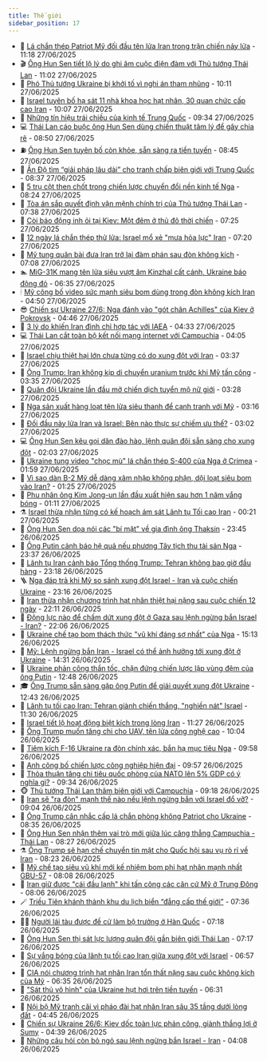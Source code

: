 ```yaml
---
title: Thế giới
sidebar_position: 17
---
```


<!-- dantri-the-gioi:START -->
- 🌋 [Lá chắn thép Patriot Mỹ đối đầu tên lửa Iran trong trận chiến nảy lửa](https://dantri.com.vn/the-gioi/la-chan-thep-patriot-my-doi-dau-ten-lua-iran-trong-tran-chien-nay-lua-20250627161302555.htm) - 11:18 27/06/2025
- 🎬 [Ông Hun Sen tiết lộ lý do ghi âm cuộc điện đàm với Thủ tướng Thái Lan](https://dantri.com.vn/the-gioi/ong-hun-sen-tiet-lo-ly-do-ghi-am-cuoc-dien-dam-voi-thu-tuong-thai-lan-20250627173147373.htm) - 11:02 27/06/2025
- 🧰 [Phó Thủ tướng Ukraine bị khởi tố vì nghi án tham nhũng](https://dantri.com.vn/the-gioi/pho-thu-tuong-ukraine-bi-khoi-to-vi-nghi-an-tham-nhung-20250627170551050.htm) - 10:11 27/06/2025
- 🌋 [Israel tuyên bố hạ sát 11 nhà khoa học hạt nhân, 30 quan chức cấp cao Iran](https://dantri.com.vn/the-gioi/israel-tuyen-bo-ha-sat-11-nha-khoa-hoc-hat-nhan-30-quan-chuc-cap-cao-iran-20250627165644782.htm) - 10:07 27/06/2025
- 🗽 [Những tín hiệu trái chiều của kinh tế Trung Quốc](https://dantri.com.vn/the-gioi/nhung-tin-hieu-trai-chieu-cua-kinh-te-trung-quoc-20250627163359330.htm) - 09:34 27/06/2025
- 💻 [Thái Lan cáo buộc ông Hun Sen dùng chiến thuật tâm lý để gây chia rẽ](https://dantri.com.vn/the-gioi/thai-lan-cao-buoc-ong-hun-sen-dung-chien-thuat-tam-ly-de-gay-chia-re-20250627154101284.htm) - 08:50 27/06/2025
- ⛽️ [Ông Hun Sen tuyên bố còn khỏe, sẵn sàng ra tiền tuyến](https://dantri.com.vn/the-gioi/ong-hun-sen-tuyen-bo-con-khoe-san-sang-ra-tien-tuyen-20250627152935507.htm) - 08:45 27/06/2025
- 🤩 [Ấn Độ tìm “giải pháp lâu dài” cho tranh chấp biên giới với Trung Quốc](https://dantri.com.vn/the-gioi/an-do-tim-giai-phap-lau-dai-cho-tranh-chap-bien-gioi-voi-trung-quoc-20250627153531172.htm) - 08:37 27/06/2025
- 🧐 [5 trụ cột then chốt trong chiến lược chuyển đổi nền kinh tế Nga](https://dantri.com.vn/the-gioi/5-tru-cot-then-chot-trong-chien-luoc-chuyen-doi-nen-kinh-te-nga-20250627145407123.htm) - 08:24 27/06/2025
- 🎊 [Tòa án sắp quyết định vận mệnh chính trị của Thủ tướng Thái Lan](https://dantri.com.vn/the-gioi/toa-an-sap-quyet-dinh-van-menh-chinh-tri-cua-thu-tuong-thai-lan-20250627143156209.htm) - 07:38 27/06/2025
- 📝 [Còi báo động inh ỏi tại Kiev: Một đêm ở thủ đô thời chiến](https://dantri.com.vn/the-gioi/coi-bao-dong-inh-oi-tai-kiev-mot-dem-o-thu-do-thoi-chien-20250626155049955.htm) - 07:25 27/06/2025
- 🤡 [12 ngày lá chắn thép thử lửa: Israel mổ xẻ &quot;mưa hỏa lực&quot; Iran](https://dantri.com.vn/the-gioi/12-ngay-la-chan-thep-thu-lua-israel-mo-xe-mua-hoa-luc-iran-20250627141336062.htm) - 07:20 27/06/2025
- 🥷 [Mỹ tung quân bài đưa Iran trở lại đàm phán sau đòn không kích](https://dantri.com.vn/the-gioi/my-tung-quan-bai-dua-iran-tro-lai-dam-phan-sau-don-khong-kich-20250627133750357.htm) - 07:08 27/06/2025
- 🏊 [MiG-31K mang tên lửa siêu vượt âm Kinzhal cất cánh, Ukraine báo động đỏ](https://dantri.com.vn/the-gioi/mig-31k-mang-ten-lua-sieu-vuot-am-kinzhal-cat-canh-ukraine-bao-dong-do-20250627115011246.htm) - 06:35 27/06/2025
- 🕯 [Mỹ công bố video sức mạnh siêu bom dùng trong đòn không kích Iran](https://dantri.com.vn/the-gioi/my-cong-bo-video-suc-manh-sieu-bom-dung-trong-don-khong-kich-iran-20250627113534619.htm) - 04:50 27/06/2025
- 😎 [Chiến sự Ukraine 27/6: Nga đánh vào &quot;gót chân Achilles&quot; của Kiev ở Pokrovsk](https://dantri.com.vn/the-gioi/chien-su-ukraine-276-nga-danh-vao-got-chan-achilles-cua-kiev-o-pokrovsk-20250627113718817.htm) - 04:46 27/06/2025
- 🌈 [3 lý do khiến Iran đình chỉ hợp tác với IAEA](https://dantri.com.vn/the-gioi/3-ly-do-khien-iran-dinh-chi-hop-tac-voi-iaea-20250626162339819.htm) - 04:33 27/06/2025
- 💻 [Thái Lan cắt toàn bộ kết nối mạng internet với Campuchia](https://dantri.com.vn/the-gioi/thai-lan-cat-toan-bo-ket-noi-mang-internet-voi-campuchia-20250627110251798.htm) - 04:05 27/06/2025
- 🤖 [Israel chịu thiệt hại lớn chưa từng có do xung đột với Iran](https://dantri.com.vn/the-gioi/israel-chiu-thiet-hai-lon-chua-tung-co-do-xung-dot-voi-iran-20250627102318497.htm) - 03:37 27/06/2025
- 🦏 [Ông Trump: Iran không kịp di chuyển uranium trước khi Mỹ tấn công](https://dantri.com.vn/the-gioi/ong-trump-iran-khong-kip-di-chuyen-uranium-truoc-khi-my-tan-cong-20250627103412291.htm) - 03:35 27/06/2025
- 🌁 [Quân đội Ukraine lần đầu mở chiến dịch tuyển mộ nữ giới](https://dantri.com.vn/the-gioi/quan-doi-ukraine-lan-dau-mo-chien-dich-tuyen-mo-nu-gioi-20250627100921029.htm) - 03:28 27/06/2025
- 🐘 [Nga sản xuất hàng loạt tên lửa siêu thanh để cạnh tranh với Mỹ](https://dantri.com.vn/the-gioi/nga-san-xuat-hang-loat-ten-lua-sieu-thanh-de-canh-tranh-voi-my-20250627101456858.htm) - 03:16 27/06/2025
- 🥷 [Đối đầu nảy lửa Iran và Israel: Bên nào thực sự chiếm ưu thế?](https://dantri.com.vn/the-gioi/doi-dau-nay-lua-iran-va-israel-ben-nao-thuc-su-chiem-uu-the-20250626165229245.htm) - 03:02 27/06/2025
- 💻 [Ông Hun Sen kêu gọi dân đào hào, lệnh quân đội sẵn sàng cho xung đột](https://dantri.com.vn/the-gioi/ong-hun-sen-keu-goi-dan-dao-hao-lenh-quan-doi-san-sang-cho-xung-dot-20250627070028814.htm) - 02:03 27/06/2025
- 🎡 [Ukraine tung video &quot;chọc mù&quot; lá chắn thép S-400 của Nga ở Crimea](https://dantri.com.vn/the-gioi/ukraine-tung-video-choc-mu-la-chan-thep-s-400-cua-nga-o-crimea-20250627084942897.htm) - 01:59 27/06/2025
- 🧰 [Vì sao dàn B-2 Mỹ dễ dàng xâm nhập không phận, dội loạt siêu bom vào Iran?](https://dantri.com.vn/the-gioi/vi-sao-dan-b-2-my-de-dang-xam-nhap-khong-phan-doi-loat-sieu-bom-vao-iran-20250627080547668.htm) - 01:25 27/06/2025
- 🥸 [Phu nhân ông Kim Jong-un lần đầu xuất hiện sau hơn 1 năm vắng bóng](https://dantri.com.vn/the-gioi/phu-nhan-ong-kim-jong-un-lan-dau-xuat-hien-sau-hon-1-nam-vang-bong-20250627075551260.htm) - 01:11 27/06/2025
- ⚗️ [Israel thừa nhận từng có kế hoạch ám sát Lãnh tụ Tối cao Iran](https://dantri.com.vn/the-gioi/israel-thua-nhan-tung-co-ke-hoach-am-sat-lanh-tu-toi-cao-iran-20250627065517543.htm) - 00:21 27/06/2025
- 🌮 [Ông Hun Sen dọa nói các &quot;bí mật&quot; về gia đình ông Thaksin](https://dantri.com.vn/the-gioi/ong-hun-sen-doa-noi-cac-bi-mat-ve-gia-dinh-ong-thaksin-20250627061800743.htm) - 23:45 26/06/2025
- 🎃 [Ông Putin cảnh báo hệ quả nếu phương Tây tịch thu tài sản Nga](https://dantri.com.vn/the-gioi/ong-putin-canh-bao-he-qua-neu-phuong-tay-tich-thu-tai-san-nga-20250627053721946.htm) - 23:37 26/06/2025
- 💫 [Lãnh tụ Iran cảnh báo Tổng thống Trump: Tehran không bao giờ đầu hàng](https://dantri.com.vn/the-gioi/lanh-tu-iran-canh-bao-tong-thong-trump-tehran-khong-bao-gio-dau-hang-20250627054934421.htm) - 23:18 26/06/2025
- 🪜 [Nga đáp trả khi Mỹ so sánh xung đột Israel - Iran và cuộc chiến Ukraine](https://dantri.com.vn/the-gioi/nga-dap-tra-khi-my-so-sanh-xung-dot-israel-iran-va-cuoc-chien-ukraine-20250627060315700.htm) - 23:16 26/06/2025
- 🌋 [Iran thừa nhận chương trình hạt nhân thiệt hại nặng sau cuộc chiến 12 ngày](https://dantri.com.vn/the-gioi/iran-thua-nhan-chuong-trinh-hat-nhan-thiet-hai-nang-sau-cuoc-chien-12-ngay-20250627050842778.htm) - 22:11 26/06/2025
- 🦏 [Động lực nào để chấm dứt xung đột ở Gaza sau lệnh ngừng bắn Israel - Iran?](https://dantri.com.vn/the-gioi/dong-luc-nao-de-cham-dut-xung-dot-o-gaza-sau-lenh-ngung-ban-israel-iran-20250626163100755.htm) - 22:06 26/06/2025
- 👀 [Ukraine chế tạo bom thách thức &quot;vũ khí đáng sợ nhất&quot; của Nga](https://dantri.com.vn/the-gioi/ukraine-che-tao-bom-thach-thuc-vu-khi-dang-so-nhat-cua-nga-20250626220730568.htm) - 15:13 26/06/2025
- 🧰 [Mỹ: Lệnh ngừng bắn Iran - Israel có thể ảnh hưởng tới xung đột ở Ukraine](https://dantri.com.vn/the-gioi/my-lenh-ngung-ban-iran-israel-co-the-anh-huong-toi-xung-dot-o-ukraine-20250626212304516.htm) - 14:31 26/06/2025
- 🚀 [Ukraine phản công thần tốc, chặn đứng chiến lược lập vùng đệm của ông Putin](https://dantri.com.vn/the-gioi/ukraine-phan-cong-than-toc-chan-dung-chien-luoc-lap-vung-dem-cua-ong-putin-20250626183100656.htm) - 12:48 26/06/2025
- 🎓 [Ông Trump sẵn sàng gặp ông Putin để giải quyết xung đột Ukraine](https://dantri.com.vn/the-gioi/ong-trump-san-sang-gap-ong-putin-de-giai-quyet-xung-dot-ukraine-20250626192126504.htm) - 12:43 26/06/2025
- 🥸 [Lãnh tụ tối cao Iran: Tehran giành chiến thắng, &quot;nghiền nát&quot; Israel](https://dantri.com.vn/the-gioi/lanh-tu-toi-cao-iran-tehran-gianh-chien-thang-nghien-nat-israel-20250626181631062.htm) - 11:30 26/06/2025
- 🦅 [Israel tiết lộ hoạt động biệt kích trong lòng Iran](https://dantri.com.vn/the-gioi/israel-tiet-lo-hoat-dong-biet-kich-trong-long-iran-20250626173237514.htm) - 11:27 26/06/2025
- 🤭 [Ông Trump muốn tăng chi cho UAV, tên lửa công nghệ cao](https://dantri.com.vn/the-gioi/ong-trump-muon-tang-chi-cho-uav-ten-lua-cong-nghe-cao-20250626152908226.htm) - 10:04 26/06/2025
- 🤖 [Tiêm kích F-16 Ukraine ra đòn chính xác, bắn hạ mục tiêu Nga](https://dantri.com.vn/the-gioi/tiem-kich-f-16-ukraine-ra-don-chinh-xac-ban-ha-muc-tieu-nga-20250626151144645.htm) - 09:58 26/06/2025
- 🐲 [Anh công bố chiến lược công nghiệp hiện đại](https://dantri.com.vn/the-gioi/anh-cong-bo-chien-luoc-cong-nghiep-hien-dai-20250626163919992.htm) - 09:57 26/06/2025
- 🫣 [Thỏa thuận tăng chi tiêu quốc phòng của NATO lên 5% GDP có ý nghĩa gì?](https://dantri.com.vn/the-gioi/thoa-thuan-tang-chi-tieu-quoc-phong-cua-nato-len-5-gdp-co-y-nghia-gi-20250626160324878.htm) - 09:34 26/06/2025
- 🐵 [Thủ tướng Thái Lan thăm biên giới với Campuchia](https://dantri.com.vn/the-gioi/thu-tuong-thai-lan-tham-bien-gioi-voi-campuchia-20250626153944170.htm) - 09:18 26/06/2025
- 🫶 [Iran sẽ &quot;ra đòn&quot; mạnh thế nào nếu lệnh ngừng bắn với Israel đổ vỡ?](https://dantri.com.vn/the-gioi/iran-se-ra-don-manh-the-nao-neu-lenh-ngung-ban-voi-israel-do-vo-20250626151146023.htm) - 09:04 26/06/2025
- 💃 [Ông Trump cân nhắc cấp lá chắn phòng không Patriot cho Ukraine](https://dantri.com.vn/the-gioi/ong-trump-can-nhac-cap-la-chan-phong-khong-patriot-cho-ukraine-20250626153544791.htm) - 08:35 26/06/2025
- 💫 [Ông Hun Sen nhận thêm vai trò mới giữa lúc căng thẳng Campuchia - Thái Lan](https://dantri.com.vn/the-gioi/ong-hun-sen-nhan-them-vai-tro-moi-giua-luc-cang-thang-campuchia-thai-lan-20250626151244231.htm) - 08:27 26/06/2025
- ⚗️ [Ông Trump sẽ hạn chế chuyển tin mật cho Quốc hội sau vụ rò rỉ về Iran](https://dantri.com.vn/the-gioi/ong-trump-se-han-che-chuyen-tin-mat-cho-quoc-hoi-sau-vu-ro-ri-ve-iran-20250626152315054.htm) - 08:23 26/06/2025
- 🥷 [Mỹ chế tạo siêu vũ khí mới kế nhiệm bom phi hạt nhân mạnh nhất GBU-57](https://dantri.com.vn/the-gioi/my-che-tao-sieu-vu-khi-moi-ke-nhiem-bom-phi-hat-nhan-manh-nhat-gbu-57-20250626145312642.htm) - 08:08 26/06/2025
- 🥸 [Iran giữ được &quot;cái đầu lạnh&quot; khi tấn công các căn cứ Mỹ ở Trung Đông](https://dantri.com.vn/the-gioi/iran-giu-duoc-cai-dau-lanh-khi-tan-cong-cac-can-cu-my-o-trung-dong-20250626124421347.htm) - 08:06 26/06/2025
- 🪄 [Triều Tiên khánh thành khu du lịch biển “đẳng cấp thế giới”](https://dantri.com.vn/the-gioi/trieu-tien-khanh-thanh-khu-du-lich-bien-dang-cap-the-gioi-20250626143620213.htm) - 07:36 26/06/2025
- 🧑‍💻 [Người lái tàu được đề cử làm bộ trưởng ở Hàn Quốc](https://dantri.com.vn/the-gioi/nguoi-lai-tau-duoc-de-cu-lam-bo-truong-o-han-quoc-20250626135517183.htm) - 07:18 26/06/2025
- 🤭 [Ông Hun Sen thị sát lực lượng quân đội gần biên giới Thái Lan](https://dantri.com.vn/the-gioi/ong-hun-sen-thi-sat-luc-luong-quan-doi-gan-bien-gioi-thai-lan-20250625163047194.htm) - 07:17 26/06/2025
- 🗽 [Sự vắng bóng của lãnh tụ tối cao Iran giữa xung đột với Israel](https://dantri.com.vn/the-gioi/su-vang-bong-cua-lanh-tu-toi-cao-iran-giua-xung-dot-voi-israel-20250626114907268.htm) - 06:57 26/06/2025
- 🤖 [CIA nói chương trình hạt nhân Iran tổn thất nặng sau cuộc không kích của Mỹ](https://dantri.com.vn/the-gioi/cia-noi-chuong-trinh-hat-nhan-iran-ton-that-nang-sau-cuoc-khong-kich-cua-my-20250626121659768.htm) - 06:35 26/06/2025
- 🌈 [&quot;Sát thủ vô hình&quot; của Ukraine hụt hơi trên tiền tuyến](https://dantri.com.vn/the-gioi/sat-thu-vo-hinh-cua-ukraine-hut-hoi-tren-tien-tuyen-20250626120200550.htm) - 06:31 26/06/2025
- 🤩 [Nội bộ Mỹ tranh cãi vì pháo đài hạt nhân Iran sâu 35 tầng dưới lòng đất](https://dantri.com.vn/the-gioi/noi-bo-my-tranh-cai-vi-phao-dai-hat-nhan-iran-sau-35-tang-duoi-long-dat-20250626105624294.htm) - 04:45 26/06/2025
- 🤗 [Chiến sự Ukraine 26/6: Kiev dốc toàn lực phản công, giành thắng lợi ở Sumy](https://dantri.com.vn/the-gioi/chien-su-ukraine-266-kiev-doc-toan-luc-phan-cong-gianh-thang-loi-o-sumy-20250626112323887.htm) - 04:39 26/06/2025
- 🙉 [Những câu hỏi còn bỏ ngỏ sau lệnh ngừng bắn Israel - Iran](https://dantri.com.vn/the-gioi/nhung-cau-hoi-con-bo-ngo-sau-lenh-ngung-ban-israel-iran-20250626110737982.htm) - 04:08 26/06/2025<!-- dantri-the-gioi:END -->
